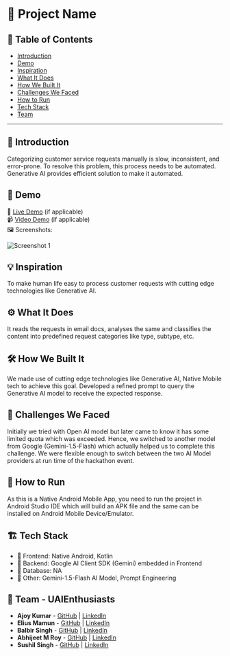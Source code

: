 # 🚀 Project Name

## 📌 Table of Contents
- [Introduction](#)
- [Demo](#)
- [Inspiration](#)
- [What It Does](#)
- [How We Built It](#)
- [Challenges We Faced](#)
- [How to Run](#)
- [Tech Stack](#)
- [Team](#UAIEnthusiasts)

---

## 🎯 Introduction
Categorizing customer service requests manually is slow, inconsistent, and error-prone. To resolve this problem, this process needs to be automated. Generative AI provides efficient solution to make it automated.

## 🎥 Demo
🔗 [Live Demo](#) (if applicable)  
📹 [Video Demo](#) (if applicable)  
🖼️ Screenshots:

![Screenshot 1](link-to-image)

## 💡 Inspiration
To make human life easy to process customer requests with cutting edge technologies like Generative AI.

## ⚙️ What It Does
It reads the requests in email docs, analyses the same and classifies the content into predefined request categories like type, subtype, etc.

## 🛠️ How We Built It
We made use of cutting edge technologies like Generative AI, Native Mobile tech to achieve this goal. Developed a refined prompt to query the Generative AI model to receive the expected response.

## 🚧 Challenges We Faced
Initially we tried with Open AI model but later came to know it has some limited quota which was exceeded. Hence, we switched to another model from Google (Gemini-1.5-Flash) which actually helped us to complete this challenge. We were flexible enough to switch between the two AI Model providers at run time of the hackathon event. 

## 🏃 How to Run
As this is a Native Android Mobile App, you need to run the project in Android Studio IDE which will build an APK file and the same can be installed on Android Mobile Device/Emulator.

## 🏗️ Tech Stack
- 🔹 Frontend: Native Android, Kotlin
- 🔹 Backend: Google AI Client SDK (Gemini) embedded in Frontend 
- 🔹 Database: NA
- 🔹 Other: Gemini-1.5-Flash AI Model, Prompt Engineering

## 👥 Team - UAIEnthusiasts
- **Ajoy Kumar** - [GitHub](#) | [LinkedIn](#)
- **Elius Mamun** - [GitHub](#) | [LinkedIn](#)
- **Balbir Singh** - [GitHub](#) | [LinkedIn](#)
- **Abhijeet M Roy** - [GitHub](#) | [LinkedIn](#)
- **Sushil Singh** - [GitHub](#) | [LinkedIn](#)